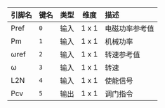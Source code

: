 <!--
DO NOT EDIT THIS FILE DIRECTLY.
This file is generated by tools/comp-docs.js.
All changes will be overwritten by regeneration.
-->

<slot class="model-pins">

| 引脚名 | 键名 | 类型 | 维度 | 描述 |
|:------ |:---- |:----:|:----:|:---- |
| Pref | `0` | 输入 | 1 x 1 | 电磁功率参考值 |
| Pm | `1` | 输入 | 1 x 1 | 机械功率 |
| ωref | `2` | 输入 | 1 x 1 | 转速参考值 |
| ω | `3` | 输入 | 1 x 1 | 转速 |
| L2N | `4` | 输入 | 1 x 1 | 使能信号 |
| Pcv | `5` | 输出 | 1 x 1 | 调门指令 |

</slot>
